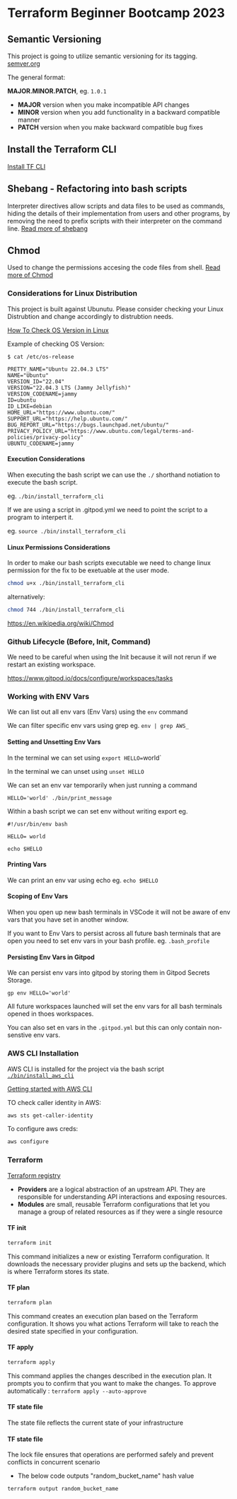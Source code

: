 # Terraform Beginner Bootcamp 2023

## Semantic Versioning

This project is going to utilize semantic versioning for its tagging.
[semver.org](https://semver.org/)

The general format:

**MAJOR.MINOR.PATCH**, eg. `1.0.1`

- **MAJOR** version when you make incompatible API changes
- **MINOR** version when you add functionality in a backward compatible manner
- **PATCH** version when you make backward compatible bug fixes

## Install the Terraform CLI
[Install TF CLI](https://developer.hashicorp.com/terraform/tutorials/aws-get-started/install-cli)

## Shebang - Refactoring into bash scripts
Interpreter directives allow scripts and data files to be used as commands, hiding the details of their implementation from users and other programs, by removing the need to prefix scripts with their interpreter on the command line.
[Read more of shebang](https://en.wikipedia.org/wiki/Shebang_(Unix))

## Chmod
Used to change the permissions accesing the code files from shell.
[Read more of Chmod](https://en.wikipedia.org/wiki/Chmod)

### Considerations for Linux Distribution

This project is built against Ubunutu.
Please consider checking your Linux Distrubtion and change accordingly to distrubtion needs. 

[How To Check OS Version in Linux](
https://www.cyberciti.biz/faq/how-to-check-os-version-in-linux-command-line/)

Example of checking OS Version:

```
$ cat /etc/os-release

PRETTY_NAME="Ubuntu 22.04.3 LTS"
NAME="Ubuntu"
VERSION_ID="22.04"
VERSION="22.04.3 LTS (Jammy Jellyfish)"
VERSION_CODENAME=jammy
ID=ubuntu
ID_LIKE=debian
HOME_URL="https://www.ubuntu.com/"
SUPPORT_URL="https://help.ubuntu.com/"
BUG_REPORT_URL="https://bugs.launchpad.net/ubuntu/"
PRIVACY_POLICY_URL="https://www.ubuntu.com/legal/terms-and-policies/privacy-policy"
UBUNTU_CODENAME=jammy
```

#### Execution Considerations

When executing the bash script we can use the `./` shorthand notiation to execute the bash script.

eg. `./bin/install_terraform_cli`

If we are using a script in .gitpod.yml  we need to point the script to a program to interpert it.

eg. `source ./bin/install_terraform_cli`

#### Linux Permissions Considerations

In order to make our bash scripts executable we need to change linux permission for the fix to be exetuable at the user mode.

```sh
chmod u+x ./bin/install_terraform_cli
```

alternatively:

```sh
chmod 744 ./bin/install_terraform_cli
```

https://en.wikipedia.org/wiki/Chmod

### Github Lifecycle (Before, Init, Command)

We need to be careful when using the Init because it will not rerun if we restart an existing workspace.

https://www.gitpod.io/docs/configure/workspaces/tasks


### Working with ENV Vars

We can list out all env vars (Env Vars) using the `env` command

We can filter specific env vars using grep eg. `env | grep AWS_`

#### Setting and Unsetting Env Vars

In the terminal we can set using `export HELLO=`world`

In the terminal we can unset using `unset HELLO`

We can set an env var temporarily when just running a command

```
HELLO='world' ./bin/print_message
```

Within a bash script we can set env without writing export eg.

```
#!/usr/bin/env bash

HELLO= world

echo $HELLO
```

#### Printing Vars

We can print an env var using echo eg. `echo $HELLO`

#### Scoping of Env Vars

When you open up new bash terminals in VSCode it will not be aware of env vars that you have set in another window.

If you want to Env Vars to persist across all future bash terminals that are open you need to set env vars in your bash profile. eg. `.bash_profile`

#### Persisting Env Vars in Gitpod

We can persist env vars into gitpod by storing them in Gitpod Secrets Storage.

```
gp env HELLO='world'
```

All future workspaces launched will set the env vars for all bash terminals opened in thoes workspaces.

You can also set en vars in the `.gitpod.yml` but this can only contain non-senstive env vars.

### AWS CLI Installation

AWS CLI is installed for the project via the bash script [`./bin/install_aws_cli`](./bin/install_aws_cli)

[Getting started with AWS CLI](https://docs.aws.amazon.com/cli/latest/userguide/getting-started-install.html)

TO check caller identity in AWS:

```sh
aws sts get-caller-identity
```

To configure aws creds:
```sh
aws configure
```

### Terraform 

[Terraform registry](https://registry.terraform.io/)

- **Providers** are a logical abstraction of an upstream API. They are responsible for understanding API interactions and exposing resources.
- **Modules** are small, reusable Terraform configurations that let you manage a group of related resources as if they were a single resource

#### TF init

```sh
terraform init
```
This command initializes a new or existing Terraform configuration. It downloads the necessary provider plugins and sets up the backend, which is where Terraform stores its state.

#### TF plan

```sh
terraform plan
```

This command creates an execution plan based on the Terraform configuration. It shows you what actions Terraform will take to reach the desired state specified in your configuration.

#### TF apply

```sh
terraform apply
```
This command applies the changes described in the execution plan. It prompts you to confirm that you want to make the changes.
To approve automatically : `terraform apply --auto-approve`

#### TF state file

The state file reflects the current state of your infrastructure

#### TF state file

The lock file ensures that operations are performed safely and prevent conflicts in concurrent scenario

- The below code outputs "random_bucket_name" hash value
```sh
terraform output random_bucket_name
```



